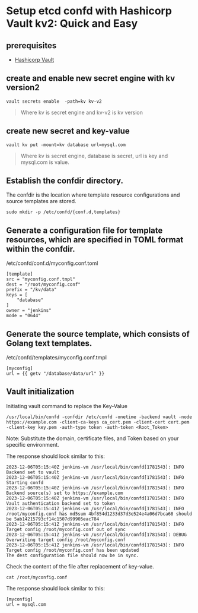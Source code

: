 # Setup etcd confd with Hashicorp Vault kv2: Quick and Easy

## prerequisites
- [Hashicorp Vault](https://github.com/jassi-devops/kubernetes-tools/tree/main/hashicorp_vault)

## create and enable new secret engine with kv version2
```
vault secrets enable  -path=kv kv-v2
```
> Where kv is secret engine and kv-v2 is kv version

## create new secret and key-value
```
vault kv put -mount=kv database url=mysql.com
```
> Where kv is secret engine, database is secret, url is key and mysql.com is value.

## Establish the confdir directory.
The confdir is the location where template resource configurations and source templates are stored.
```
sudo mkdir -p /etc/confd/{conf.d,templates}
```

## Generate a configuration file for template resources, which are specified in TOML format within the confdir.

/etc/confd/conf.d/myconfig.conf.toml
```
[template]
src = "myconfig.conf.tmpl"
dest = "/root/myconfig.conf"
prefix = "/kv/data"
keys = [
    "database"
]
owner = "jenkins"
mode = "0644"
```

## Generate the source template, which consists of Golang text templates.

/etc/confd/templates/myconfig.conf.tmpl
```
[myconfig]
url = {{ getv "/database/data/url" }}
```
## Vault initialization

Initiating vault command to replace the Key-Value

```
/usr/local/bin/confd -confdir /etc/confd -onetime -backend vault -node https://example.com -client-ca-keys ca_cert.pem -client-cert cert.pem  -client-key key.pem -auth-type token -auth-token <Root_Token>
```
Note: Substitute the domain, certificate files, and Token based on your specific environment.

The response should look similar to this:

```
2023-12-06T05:15:40Z jenkins-vm /usr/local/bin/confd[1781543]: INFO Backend set to vault
2023-12-06T05:15:40Z jenkins-vm /usr/local/bin/confd[1781543]: INFO Starting confd
2023-12-06T05:15:40Z jenkins-vm /usr/local/bin/confd[1781543]: INFO Backend source(s) set to https://example.com
2023-12-06T05:15:40Z jenkins-vm /usr/local/bin/confd[1781543]: INFO Vault authentication backend set to token
2023-12-06T05:15:41Z jenkins-vm /usr/local/bin/confd[1781543]: INFO /root/myconfig.conf has md5sum 4bf854d1233d37d3e524e4a06d7bca68 should be 5ab14215793cf14c1507d99905eac784
2023-12-06T05:15:41Z jenkins-vm /usr/local/bin/confd[1781543]: INFO Target config /root/myconfig.conf out of sync
2023-12-06T05:15:41Z jenkins-vm /usr/local/bin/confd[1781543]: DEBUG Overwriting target config /root/myconfig.conf
2023-12-06T05:15:41Z jenkins-vm /usr/local/bin/confd[1781543]: INFO Target config /root/myconfig.conf has been updated
The dest configuration file should now be in sync.
```
Check the content of the file after replacement of key-value.
```
cat /root/myconfig.conf
```
The response should look similar to this:
```
[myconfig]
url = mysql.com
```
